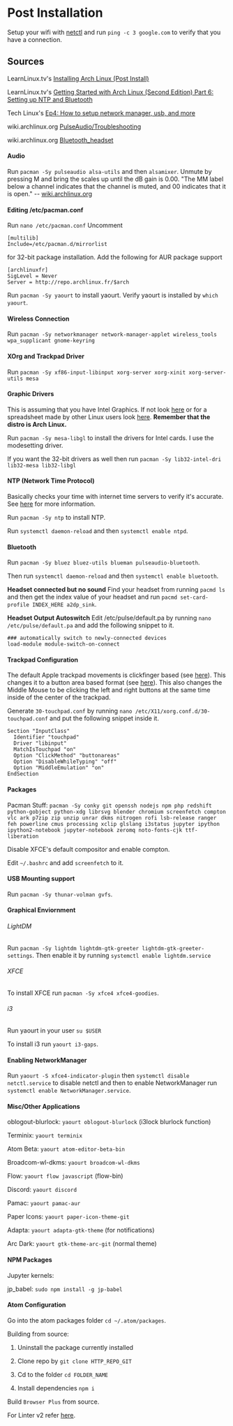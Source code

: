 # Post Installation
Setup your wifi with [netctl](https://github.com/Kutoru/arch-x-os/blob/master/resources/netctl.md) and run `ping -c 3 google.com` to verify that you have a connection.

## Sources
LearnLinux.tv's [Installing Arch Linux (Post Install)](https://www.youtube.com/watch?v=GCUmGtCYPWM)

LearnLinux.tv's [Getting Started with Arch Linux (Second Edition) Part 6: Setting up NTP and Bluetooth](https://www.youtube.com/watch?v=TNDisr6z7Rc)

Tech Linux's [Ep4: How to setup network manager, usb, and more](https://www.youtube.com/watch?v=DtohxreWjVg)

wiki.archlinux.org [PulseAudio/Troubleshooting](https://wiki.archlinux.org/index.php/PulseAudio/Troubleshooting)

wiki.archlinux.org [Bluetooth_headset](https://wiki.archlinux.org/index.php/Bluetooth_headset)

#### Audio
Run `pacman -Sy pulseaudio alsa-utils` and then `alsamixer`. Unmute by pressing M and bring the scales up until the dB gain is 0.00. "The MM label below a channel indicates that the channel is muted, and 00 indicates that it is open." -- [wiki.archlinux.org](https://wiki.archlinux.org/index.php/PulseAudio/Troubleshooting)

#### Editing /etc/pacman.conf
Run `nano /etc/pacman.conf`
Uncomment

    [multilib]
    Include=/etc/pacman.d/mirrorlist

for 32-bit package installation.
Add the following for AUR package support

    [archlinuxfr]
    SigLevel = Never
    Server = http://repo.archlinux.fr/$arch

Run `pacman -Sy yaourt` to install yaourt. Verify yaourt is installed by `which yaourt`.

#### Wireless Connection
Run `pacman -Sy networkmanager network-manager-applet wireless_tools wpa_supplicant gnome-keyring`

#### XOrg and Trackpad Driver
Run `pacman -Sy xf86-input-libinput xorg-server xorg-xinit xorg-server-utils mesa`

#### Graphic Drivers
This is assuming that you have Intel Graphics.
If not look [here](https://wiki.archlinux.org/index.php/xorg#Driver_installation) or for a spreadsheet made by other Linux users look [here](https://docs.google.com/spreadsheets/d/1nG9Y9nhA615IkjNUE_ew7JmiVHD7ORA4BExW0-teQ40/edit#gid=897452601).
**Remember that the distro is Arch Linux.**

Run `pacman -Sy mesa-libgl` to install the drivers for Intel cards. I use the modesetting driver.

If you want the 32-bit drivers as well then run `pacman -Sy lib32-intel-dri lib32-mesa lib32-libgl`

#### NTP (Network Time Protocol)
Basically checks your time with internet time servers to verify it's accurate. See [here](https://wiki.archlinux.org/index.php/Network_Time_Protocol_daemon) for more information.

Run `pacman -Sy ntp` to install NTP.

Run `systemctl daemon-reload` and then `systemctl enable ntpd`.

#### Bluetooth

Run `pacman -Sy bluez bluez-utils blueman pulseaudio-bluetooth`.

Then run `systemctl daemon-reload` and then `systemctl enable bluetooth`.

**Headset connected but no sound**
Find your headset from running `pacmd ls` and then get the index value of your headset and run `pacmd set-card-profile INDEX_HERE a2dp_sink`.

**Headset Output Autoswitch**
Edit /etc/pulse/default.pa by running `nano /etc/pulse/default.pa` and add the following snippet to it.

    ### automatically switch to newly-connected devices
    load-module module-switch-on-connect

#### Trackpad Configuration
The default Apple trackpad movements is clickfinger based (see [here](https://wayland.freedesktop.org/libinput/doc/latest/clickpad_softbuttons.html#clickfinger)). This changes it to a button area based format (see [here](https://wayland.freedesktop.org/libinput/doc/latest/clickpad_softbuttons.html#software_buttons)). This also changes the Middle Mouse to be clicking the left and right buttons at the same time inside of the center of the trackpad.

Generate `30-touchpad.conf` by running `nano /etc/X11/xorg.conf.d/30-touchpad.conf` and put the following snippet inside it.

    Section "InputClass"
      Identifier "touchpad"
      Driver "libinput"
      MatchIsTouchpad "on"
      Option "ClickMethod" "buttonareas"
      Option "DisableWhileTyping" "off"
      Option "MiddleEmulation" "on"
    EndSection

#### Packages
Pacman Stuff: `pacman -Sy conky git openssh nodejs npm php redshift python-gobject python-xdg librsvg blender chromium screenfetch compton vlc ark p7zip zip unzip unrar dkms nitrogen rofi lsb-release ranger feh powerline cmus processing xclip glslang i3status jupyter ipython ipython2-notebook jupyter-notebook zeromq noto-fonts-cjk ttf-liberation`

Disable XFCE's default compositor and enable compton.

Edit `~/.bashrc` and add `screenfetch` to it.

#### USB Mounting support
Run `pacman -Sy thunar-volman gvfs`.

#### Graphical Enviornment
###### LightDM
Run `pacman -Sy lightdm lightdm-gtk-greeter lightdm-gtk-greeter-settings`. Then enable it by running `systemctl enable lightdm.service`
###### XFCE
To install XFCE run `pacman -Sy xfce4 xfce4-goodies`.
###### i3
Run yaourt in your user `su $USER`

To install i3 run `yaourt i3-gaps`.

#### Enabling NetworkManager
Run `yaourt -S xfce4-indicator-plugin` then `systemctl disable netctl.service` to disable netctl and then to enable NetworkManager run `systemctl enable NetworkManager.service`.

#### Misc/Other Applications
oblogout-blurlock: `yaourt oblogout-blurlock` (i3lock blurlock function)

Terminix: `yaourt terminix`

Atom Beta: `yaourt atom-editor-beta-bin`

Broadcom-wl-dkms: `yaourt broadcom-wl-dkms`

Flow: `yaourt flow javascript` (flow-bin)

Discord: `yaourt discord`

Pamac: `yaourt pamac-aur`

Paper Icons: `yaourt paper-icon-theme-git`

Adapta: `yaourt adapta-gtk-theme` (for notifications)

Arc Dark: `yaourt gtk-theme-arc-git` (normal theme)

#### NPM Packages
Jupyter kernels:

jp_babel: `sudo npm install -g jp-babel`

#### Atom Configuration
Go into the atom packages folder `cd ~/.atom/packages`.

Building from source:

1) Uninstall the package currently installed

2) Clone repo by `git clone HTTP_REPO_GIT`

3) Cd to the folder `cd FOLDER_NAME`

4) Install dependencies `npm i`

Build `Browser Plus` from source.

For Linter v2 refer [here](https://github.com/steelbrain/linter-ui-default#installation).
